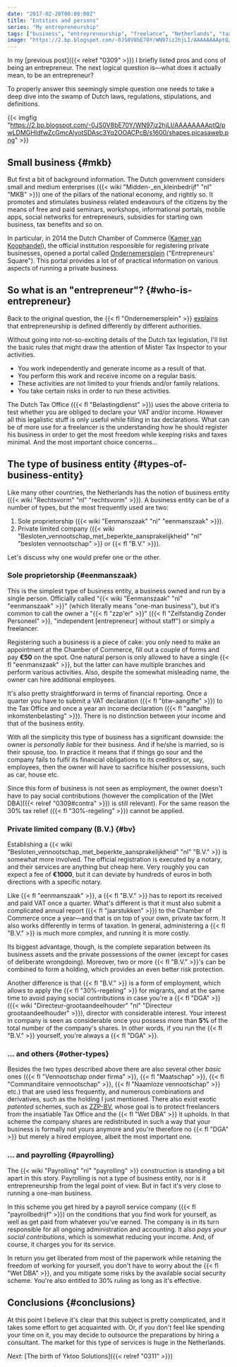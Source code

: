 ```yaml
---
date: "2017-02-20T00:00:00Z"
title: "Entities and persons"
series: "My entrepreneurship"
tags: ["business", "entrepreneurship", "freelance", "Netherlands", "taxes", "work", "Yktoo Solutions"]
image: "https://2.bp.blogspot.com/-0JS0V8bE70Y/WN97iz2hjLI/AAAAAAAAptQ/pwLDMGHIdfwZcGmcAlyotSDAsc3Yq2OOACPcB/s1600/shapes.picasaweb.png"
---
```


In my [previous post]({{< relref "0309" >}}) I briefly listed pros and cons of being an entrepreneur. The next logical question is—what does it actually mean, to be an entrepreneur?

To properly answer this seemingly simple question one needs to take a deep dive into the swamp of Dutch laws, regulations, stipulations, and definitions.

<!--more-->

{{< imgfig "https://2.bp.blogspot.com/-0JS0V8bE70Y/WN97iz2hjLI/AAAAAAAAptQ/pwLDMGHIdfwZcGmcAlyotSDAsc3Yq2OOACPcB/s1600/shapes.picasaweb.png" >}}

## Small business {#mkb}

But first a bit of background information. The Dutch government considers small and medium enterprises ({{< wiki "Midden-_en_kleinbedrijf" "nl" "MKB" >}}) one of the pillars of the national economy, and rightly so. It promotes and stimulates business related endeavours of the citizens by the means of free and paid seminars, workshops, informational portals, mobile apps, social networks for entrepreneurs, subsidies for starting own business, tax benefits and so on.

In particular, in 2014 the Dutch Chamber of Commerce ([Kamer van Koophandel](https://www.kvk.nl/)), the official institution responsible for registering private businesses, opened a portal called [Ondernemersplein](http://www.ondernemersplein.nl/) ("Entrepreneurs' Square"). This portal provides a lot of of practical information on various aspects of running a private business.

## So what is an "entrepreneur"? {#who-is-entrepreneur}

Back to the original question, the {{< fl "Ondernemersplein" >}} [explains](http://www.ondernemersplein.nl/ondernemen/bedrijf-starten/situatie-ik-wil-weten-of-ik-ondernemer-ben/) that entrepreneurship is defined differently by different authorities.

Without going into not-so-exciting details of the Dutch tax legislation, I'll list the basic rules that might draw the attention of Mister Tax Inspector to your activities.

* You work independently and generate income as a result of that.
* You perform this work and receive income on a regular basis.
* These activities are not limited to your friends and/or family relations.
* You take certain risks in order to run these activities.

The Dutch Tax Office ({{< fl "Belastingdienst" >}}) uses the above criteria to test whether you are obliged to declare your VAT and/or income. However all this legalistic stuff is only useful while filling in tax declarations. What can be of more use for a freelancer is the understanding how he should register his business in order to get the most freedom while keeping risks and taxes minimal. And the most important choice concerns…

## The type of business entity {#types-of-business-entity}

Like many other countries, the Netherlands has the notion of business entity ({{< wiki "Rechtsvorm" "nl" "rechtsvorm" >}}). A business entity can be of a number of types, but the most frequently used are two:

1. Sole proprietorship ({{< wiki "Eenmanszaak" "nl" "eenmanszaak" >}}).
2. Private limited company ({{< wiki "Besloten_vennootschap_met_beperkte_aansprakelijkheid" "nl" "besloten vennootschap" >}} or {{< fl "B.V." >}}).

Let's discuss why one would prefer one or the other.

### Sole proprietorship {#eenmanszaak}

This is the simplest type of business entity, a business owned and run by a single person. Officially called "{{< wiki "Eenmanszaak" "nl" "eenmanszaak" >}}" (which literally means "one-man business"), but it's common to call the owner a "{{< fl "zzp'er" >}}" ({{< fl "Zelfstandig Zonder Personeel" >}}, "independent [entrepreneur] without staff") or simply a freelancer.

Registering such a business is a piece of cake: you only need to make an appointment at the Chamber of Commerce, fill out a couple of forms and pay **€50** on the spot. One natural person is only allowed to have a single {{< fl "eenmanszaak" >}}, but the latter can have multiple branches and perform various activities. Also, despite the somewhat misleading name, the owner can hire additional employees.

It's also pretty straightforward in terms of financial reporting. Once a quarter you have to submit a VAT declaration ({{< fl "btw-aangifte" >}}) to the Tax Office and once a year an income declaration ({{< fl "aangifte inkomstenbelasting" >}}). There is no distinction between your income and that of the business entity.

With all the simplicity this type of business has a significant downside: the owner is *personally liable* for their business. And if he/she is married, so is their spouse, too. In practice it means that if things go sour and the company fails to fulfil its financial obligations to its creditors or, say, employees, then the owner will have to sacrifice his/her possessions, such as car, house etc.

Since this form of business is not seen as employment, the owner doesn't have to pay social contributions (however the complication of the [Wet DBA]({{< relref "0309#contra" >}}) is still relevant). For the same reason the 30% tax relief ({{< fl "30%-regeling" >}}) cannot be applied.

### Private limited company (B.V.) {#bv}

Establishing a {{< wiki "Besloten_vennootschap_met_beperkte_aansprakelijkheid" "nl" "B.V." >}} is somewhat more involved. The official registration is executed by a notary, and their services are anything but cheap here. Very roughly you can expect a fee of **€1000**, but it can deviate by hundreds of euros in both directions with a specific notary.

Like {{< fl "eenmanszaak" >}}, a {{< fl "B.V." >}} has to report its received and paid VAT once a quarter. What's different is that it must also submit a complicated annual report ({{< fl "jaarstukken" >}}) to the Chamber of Commerce once a year—and that is on top of your own, private tax form. It also works differently in terms of taxation. In general, administering a {{< fl "B.V." >}} is much more complex, and running it is more costly.

Its biggest advantage, though, is the complete separation between its business assets and the private possessions of the owner (except for cases of deliberate wrongdoing). Moreover, two or more {{< fl "B.V." >}}'s can be combined to form a holding, which provides an even better risk protection.

Another difference is that {{< fl "B.V." >}} is a form of employment, which allows to apply the {{< fl "30%-regeling" >}} for migrants, and at the same time to avoid paying social contributions in case you're a {{< fl "DGA" >}} ({{< wiki "Directeur-grootaandeelhouder" "nl" "Directeur grootaandeelhouder" >}}), director with considerable interest. Your interest in company is seen as considerable once you possess more than **5%** of the total number of the company's shares. In other words, if you run the {{< fl "B.V." >}} yourself, you're always a {{< fl "DGA" >}}.

### … and others {#other-types}

Besides the two types described above there are also several other *basic* ones ({{< fl "Vennootschap onder firma" >}}, {{< fl "Maatschap" >}}, {{< fl "Commanditaire vennootschap" >}}, {{< fl "Naamloze vennootschap" >}} etc.) that are used less frequently, and numerous combinations and derivatives, such as the holding I just mentioned. There also exist exotic *patented* schemes, such as [ZZP-BV](http://zzp-bv.nu/), whose goal is to protect freelancers from the insatiable Tax Office and the {{< fl "Wet DBA" >}} it upholds. In that scheme the company shares are redistributed in such a way that your business is formally not yours anymore and you're therefore no {{< fl "DGA" >}} but merely a hired employee, albeit the most important one.

### … and payrolling {#payrolling}

The {{< wiki "Payrolling" "nl" "payrolling" >}} construction is standing a bit apart in this story. Payrolling is not a type of business entity, nor is it entrepreneurship from the legal point of view. But in fact it's very close to running a one-man business.

In this scheme you get hired by a payroll service company ({{< fl "payrollbedrijf" >}}) on the conditions that you find work for yourself, as well as get paid from whatever you've earned. The company is in its turn responsible for all ongoing administration and accounting. It also *pays your social contributions*, which is somewhat reducing your income. And, of course, it charges you for its service.

In return you get liberated from most of the paperwork while retaining the freedom of working for yourself, you don't have to worry about the {{< fl "Wet DBA" >}}, and you mitigate some risks by the available social security scheme. You're also entitled to 30% ruling as long as it's effective.

## Conclusions {#conclusions}

At this point I believe it's clear that this subject is pretty complicated, and it takes some effort to get acquainted with. Or, if you don't feel like spending your time on it, you may decide to outsource the preparations by hiring a consultant. The market for this type of services is huge in the Netherlands.

*Next:* [The birth of Yktoo Solutions]({{< relref "0311" >}})
